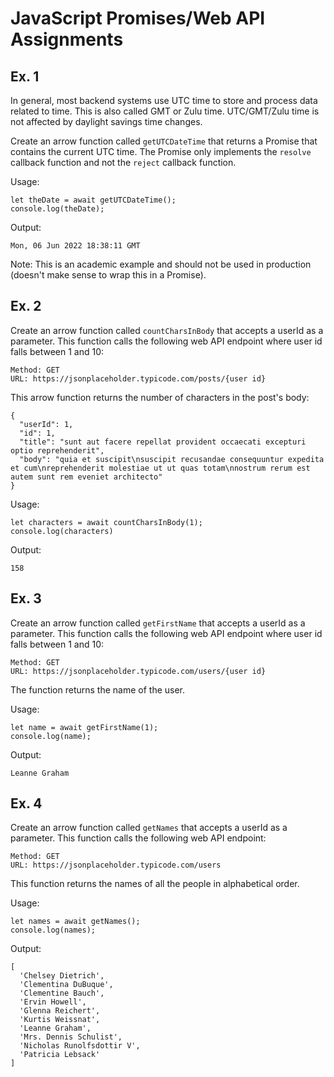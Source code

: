 # JavaScript Promises/Web API Assignments

## Ex. 1 

In general, most backend systems use UTC time to store and process data related to time.  This is also called GMT or Zulu time.  UTC/GMT/Zulu time is not affected by daylight savings time changes.

Create an arrow function called `getUTCDateTime` that returns a Promise that contains the current UTC time.  The Promise only implements the `resolve` callback function and not the `reject` callback function.

Usage:
```
let theDate = await getUTCDateTime();
console.log(theDate);
```

Output:
```
Mon, 06 Jun 2022 18:38:11 GMT
```

Note: This is an academic example and should not be used in production (doesn't make sense to wrap this in a Promise).

## Ex. 2

Create an arrow function called `countCharsInBody` that accepts a userId as a parameter.  This function calls the following
web API endpoint where user id falls between 1 and 10:

```
Method: GET 
URL: https://jsonplaceholder.typicode.com/posts/{user id}
```

This arrow function returns the number of characters in the post's body:

```
{
  "userId": 1,
  "id": 1,
  "title": "sunt aut facere repellat provident occaecati excepturi optio reprehenderit",
  "body": "quia et suscipit\nsuscipit recusandae consequuntur expedita et cum\nreprehenderit molestiae ut ut quas totam\nnostrum rerum est autem sunt rem eveniet architecto"
}
```

Usage:
```
let characters = await countCharsInBody(1);
console.log(characters)
```

Output:
```
158
```

## Ex. 3

Create an arrow function called `getFirstName` that accepts a userId as a parameter.  This function calls the following
web API endpoint where user id falls between 1 and 10:

```
Method: GET
URL: https://jsonplaceholder.typicode.com/users/{user id}
```

The function returns the name of the user.

Usage:
```
let name = await getFirstName(1);
console.log(name);
```

Output:
```
Leanne Graham
```

## Ex. 4

Create an arrow function called `getNames` that accepts a userId as a parameter.  This function calls the following
web API endpoint:

```
Method: GET
URL: https://jsonplaceholder.typicode.com/users
```

This function returns the names of all the people in alphabetical order.

Usage:
```
let names = await getNames();
console.log(names);
```

Output:
```
[
  'Chelsey Dietrich',
  'Clementina DuBuque',
  'Clementine Bauch',
  'Ervin Howell',
  'Glenna Reichert',
  'Kurtis Weissnat',
  'Leanne Graham',
  'Mrs. Dennis Schulist',
  'Nicholas Runolfsdottir V',
  'Patricia Lebsack'
]
```

